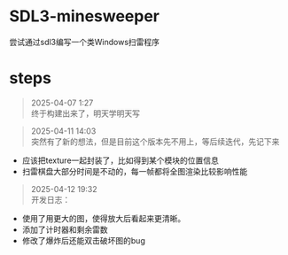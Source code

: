 # SDL3-minesweeper
尝试通过sdl3编写一个类Windows扫雷程序
# steps
> 2025-04-07 1:27  <br />
终于构建出来了，明天学明天写

> 2025-04-11 14:03  <br />
突然有了新的想法，但是目前这个版本先不用上，等后续迭代，先记下来
* 应该把texture一起封装了，比如得到某个模块的位置信息
* 扫雷棋盘大部分时间是不动的，每一帧都将全图渲染比较影响性能

> 2025-04-12 19:32  <br />
开发日志：
* 使用了用更大的图，使得放大后看起来更清晰。
* 添加了计时器和剩余雷数
* 修改了爆炸后还能双击破坏图的bug